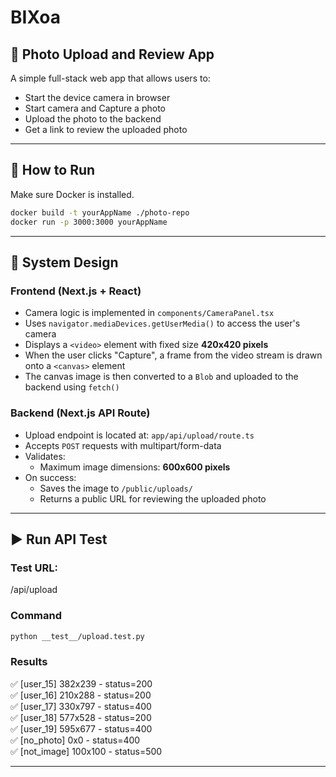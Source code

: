 # BIXoa
## 📸 Photo Upload and Review App

A simple full-stack web app that allows users to:

- Start the device camera in browser
- Start camera and Capture a photo
- Upload the photo to the backend
- Get a link to review the uploaded photo
  
---

## 🚀 How to Run

Make sure Docker is installed.

```bash
docker build -t yourAppName ./photo-repo
docker run -p 3000:3000 yourAppName
```

---

## 🧩 System Design

### Frontend (Next.js + React)

- Camera logic is implemented in `components/CameraPanel.tsx`
- Uses `navigator.mediaDevices.getUserMedia()` to access the user's camera
- Displays a `<video>` element with fixed size **420x420 pixels**
- When the user clicks "Capture", a frame from the video stream is drawn onto a `<canvas>` element
- The canvas image is then converted to a `Blob` and uploaded to the backend using `fetch()`

### Backend (Next.js API Route)

- Upload endpoint is located at: `app/api/upload/route.ts`
- Accepts `POST` requests with multipart/form-data
- Validates:
  - Maximum image dimensions: **600x600 pixels**
- On success:
  - Saves the image to `/public/uploads/`
  - Returns a public URL for reviewing the uploaded photo

---

## ▶️ Run API Test

### Test URL:
/api/upload

### Command
```bash
python __test__/upload.test.py
```
### Results   
✅ [user_15] 382x239 - status=200  
✅ [user_16] 210x288 - status=200  
✅ [user_17] 330x797 - status=400   
✅ [user_18] 577x528 - status=200   
✅ [user_19] 595x677 - status=400   
✅ [no_photo] 0x0 - status=400   
✅ [not_image] 100x100 - status=500   

---








